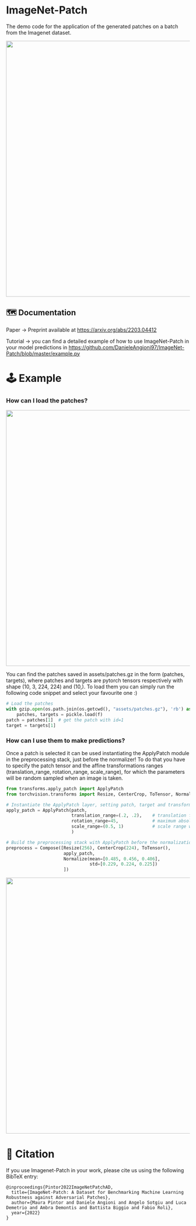 # **ImageNet-Patch**

The demo code for the application of the generated patches on a batch from the Imagenet dataset.

<p align="center">
     <img src="https://github.com/DanieleAngioni97/ImageNet-Patch/blob/master/assets/Imagenet-Patch-schema.png" 
          width=700px 
          height=auto/>
</p>

## :world_map: Documentation

Paper -> Preprint available at https://arxiv.org/abs/2203.04412

Tutorial -> you can find a detailed example of how to use ImageNet-Patch in your model predictions in https://github.com/DanieleAngioni97/ImageNet-Patch/blob/master/example.py

# :joystick: Example

### How can I load the patches?

<p align="center">
     <img src="https://github.com/DanieleAngioni97/ImageNet-Patch/blob/master/assets/Imagenet_Patch.png" 
          width=700px 
          height=auto/>
</p>

You can find the patches saved in assets/patches.gz in the form (patches, targets),
where patches and targets are pytorch tensors respectively with shape (10, 3, 224, 224) and (10,).
To load them you can simply run the following code snippet and select your favourite one :)

```python
# Load the patches
with gzip.open(os.path.join(os.getcwd(), "assets/patches.gz"), 'rb') as f:
    patches, targets = pickle.load(f)
patch = patches[1]  # get the patch with id=1
target = targets[1]
```




### How can I use them to make predictions?

Once a patch is selected it can be used 
instantiating the ApplyPatch module in the preprocessing stack, just before the normalizer!
To do that you have to specify the patch tensor and the affine transformations
ranges (translation_range, rotation_range, scale_range), for which the parameters will be random sampled when an image is taken.


```python
from transforms.apply_patch import ApplyPatch
from torchvision.transforms import Resize, CenterCrop, ToTensor, Normalize, Compose

# Instantiate the ApplyPatch layer, setting patch, target and transforms
apply_patch = ApplyPatch(patch,
                         translation_range=(.2, .2),    # translation fraction wrt image dimensions
                         rotation_range=45,             # maximum absolute value of the rotation in degree
                         scale_range=(0.5, 1)           # scale range wrt image dimensions
                         )

# Build the preprocessing stack with ApplyPatch before the normalization step
preprocess = Compose([Resize(256), CenterCrop(224), ToTensor(),
                      apply_patch,
                      Normalize(mean=[0.485, 0.456, 0.406],
                                std=[0.229, 0.224, 0.225])
                      ])
```


<img src="https://github.com/DanieleAngioni97/ImageNet-Patch/blob/master/assets/Imagenet_Patch_Predictions.png" 
     width=700px 
     height=auto
     class="center"/>


# :newspaper: Citation

If you use Imagenet-Patch in your work, please cite us using the following BibTeX entry:

```
@inproceedings{Pintor2022ImageNetPatchAD,
  title={ImageNet-Patch: A Dataset for Benchmarking Machine Learning Robustness against Adversarial Patches},
  author={Maura Pintor and Daniele Angioni and Angelo Sotgiu and Luca Demetrio and Ambra Demontis and Battista Biggio and Fabio Roli},
  year={2022}
}
```
